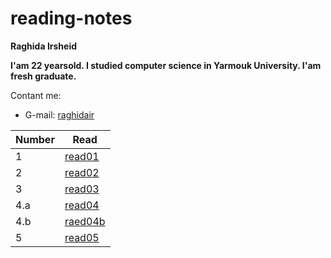 # reading-notes

__Raghida Irsheid__

__I'am 22 yearsold. I studied computer science in Yarmouk University. I'am fresh graduate.__


Contant me:
- G-mail: [raghidair](https://mail.google.com/mail/raghidair@gmail.com)



 
 |Number | Read |
 |-------|------|
 | 1     |[read01](read01)|
 | 2     |[read02](read02)|
 | 3     |[read03](read03)|
 | 4.a     |[read04](read04)|
 | 4.b | [raed04b](read04b)|
 | 5 | [read05](read05) |
